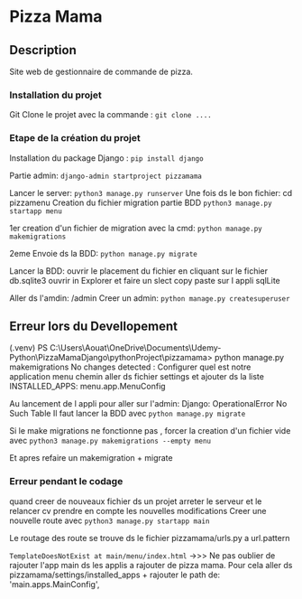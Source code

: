 # Pizza Mama

## Description
Site web de gestionnaire de commande de pizza. 

### Installation du projet
Git Clone le projet avec la commande : 
```git clone ....```

### Etape de la création du projet
 Installation du package Django :
 ```pip install django```

 Partie admin: 
 ``django-admin startproject pizzamama``
 
Lancer le server: 
``python3 manage.py runserver``
Une fois ds le bon fichier: cd pizzamenu
Creation du fichier migration partie BDD
``python3 manage.py startapp menu
``

1er creation d'un fichier de migration avec  la cmd: 
````python manage.py makemigrations````

2eme Envoie ds la BDD: 
````python manage.py migrate```` 

Lancer la BDD:
ouvrir le placement du fichier en cliquant sur le fichier db.sqlite3 ouvrir in Explorer et faire un slect copy paste sur l appli sqlLite

Aller ds l'amdin:
/admin
Creer un admin: 
```python manage.py createsuperuser```




## Erreur lors du Devellopement
(.venv) PS C:\Users\Aouat\OneDrive\Documents\Udemy-Python\PizzaMamaDjango\pythonProject\pizzamama> python manage.py makemigrations
No changes detected : Configurer quel est notre application menu chemin aller ds fichier settings et ajouter ds la liste INSTALLED_APPS:  menu.app.MenuConfig

Au lancement de l appli pour aller sur l'admin: Django: OperationalError No Such Table
Il faut lancer la BDD avec ```python manage.py migrate```

Si le make migrations ne fonctionne pas , forcer la creation d'un fichier vide avec 
````python3 manage.py makemigrations --empty menu````

Et apres refaire un makemigration + migrate


### Erreur pendant le codage
quand creer de nouveaux fichier ds un projet arreter le serveur et le relancer cv prendre en compte les nouvelles modifications
Creer une nouvelle route avec ```python3 manage.py startapp main```

Le routage des route se trouve ds le fichier pizzamama/urls.py a url.pattern

````TemplateDoesNotExist at main/menu/index.html````
->>> Ne pas oublier de rajouter l'app main ds les applis a rajouter de pizza mama. Pour cela aller ds pizzamama/settings/installed_apps + rajouter le path de: 'main.apps.MainConfig',